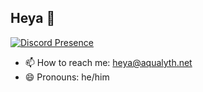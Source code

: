 ## Heya 👋

[![Discord Presence](https://lanyard.cnrad.dev/api/1079005960653254656)](https://discord.com/users/1079005960653254656)

- 📫 How to reach me: [heya@aqualyth.net](mailto:heya@aqualyth.net)
- 😄 Pronouns: he/him
